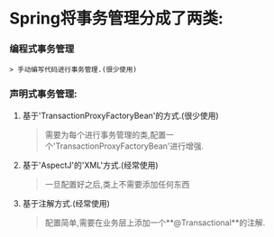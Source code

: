 # Spring将事务管理分成了两类:
### 编程式事务管理
	> 手动编写代码进行事务管理.(很少使用)
### 声明式事务管理:
1. 基于'TransactionProxyFactoryBean'的方式.(很少使用)
	> 需要为每个进行事务管理的类,配置一个'TransactionProxyFactoryBean'进行增强.
2. 基于'AspectJ'的'XML'方式.(经常使用)
	> 一旦配置好之后,类上不需要添加任何东西
3. 基于注解方式.(经常使用)
	> 配置简单,需要在业务层上添加一个**@Transactional**的注解.

